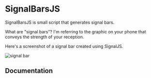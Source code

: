 SignalBarsJS
=========
SignalBarsJS is small script that generates signal bars.

What are "signal bars"? I'm referring to the graphic on your phone that conveys the strength of your reception.

Here's a screenshot of a signal bar created using SignalJS.

![signal bar](https://raw.github.com/austinlyons/signalbars.js/master/img/signalbar.png "Look Ma, a signal bar!")


Documentation
----------
